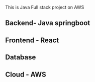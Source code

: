 This is Java Full stack project on AWS

## Backend- Java springboot
## Frontend - React
## Database
## Cloud - AWS
